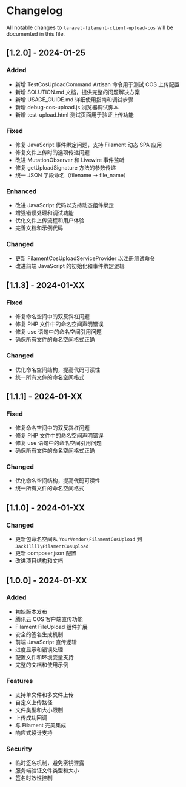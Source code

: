 # Changelog

All notable changes to `laravel-filament-client-upload-cos` will be documented in this file.

## [1.2.0] - 2024-01-25

### Added
- 新增 TestCosUploadCommand Artisan 命令用于测试 COS 上传配置
- 新增 SOLUTION.md 文档，提供完整的问题解决方案
- 新增 USAGE_GUIDE.md 详细使用指南和调试步骤
- 新增 debug-cos-upload.js 浏览器调试脚本
- 新增 test-upload.html 测试页面用于验证上传功能

### Fixed
- 修复 JavaScript 事件绑定问题，支持 Filament 动态 SPA 应用
- 修复文件上传时的选项传递问题
- 改进 MutationObserver 和 Livewire 事件监听
- 修复 getUploadSignature 方法的参数传递
- 统一 JSON 字段命名（filename -> file_name）

### Enhanced
- 改进 JavaScript 代码以支持动态组件绑定
- 增强错误处理和调试功能
- 优化文件上传流程和用户体验
- 完善文档和示例代码

### Changed
- 更新 FilamentCosUploadServiceProvider 以注册测试命令
- 改进前端 JavaScript 的初始化和事件绑定逻辑

## [1.1.3] - 2024-01-XX

### Fixed
- 修复命名空间中的双反斜杠问题
- 修复 PHP 文件中的命名空间声明错误
- 修复 use 语句中的命名空间引用问题
- 确保所有文件的命名空间格式正确

### Changed
- 优化命名空间结构，提高代码可读性
- 统一所有文件的命名空间格式

## [1.1.1] - 2024-01-XX

### Fixed
- 修复命名空间中的双反斜杠问题
- 修复 PHP 文件中的命名空间声明错误
- 修复 use 语句中的命名空间引用问题
- 确保所有文件的命名空间格式正确

### Changed
- 优化命名空间结构，提高代码可读性
- 统一所有文件的命名空间格式

## [1.1.0] - 2024-01-XX

### Changed
- 更新包命名空间从 `YourVendor\FilamentCosUpload` 到 `Jackillll\FilamentCosUpload`
- 更新 composer.json 配置
- 改进项目结构和文档

## [1.0.0] - 2024-01-XX

### Added
- 初始版本发布
- 腾讯云 COS 客户端直传功能
- Filament FileUpload 组件扩展
- 安全的签名生成机制
- 前端 JavaScript 直传逻辑
- 进度显示和错误处理
- 配置文件和环境变量支持
- 完整的文档和使用示例

### Features
- 支持单文件和多文件上传
- 自定义上传路径
- 文件类型和大小限制
- 上传成功回调
- 与 Filament 完美集成
- 响应式设计支持

### Security
- 临时签名机制，避免密钥泄露
- 服务端验证文件类型和大小
- 签名时效性控制